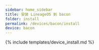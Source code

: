 ```yaml
---
sidebar: home_sidebar
title: 安装 LineageOS 到 bacon
folder: install
permalink: /devices/bacon/install
device: bacon
---
```

{% include templates/device_install.md %}
